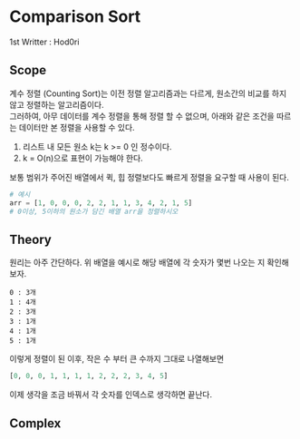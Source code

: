 # Comparison Sort
1st Writter : Hod0ri
  
## Scope
계수 정렬 (Counting Sort)는 이전 정렬 알고리즘과는 다르게, 원소간의 비교를 하지 않고 정렬하는 알고리즘이다.  
그러하여, 아무 데이터를 계수 정렬을 통해 정렬 할 수 없으며, 아래와 같은 조건을 따르는 데이터만 본 정렬을 사용할 수 있다.  
1. 리스트 내 모든 원소 k는 k >= 0 인 정수이다.  
2. k = O(n)으로 표현이 가능해야 한다.  
  
보통 범위가 주어진 배열에서 퀵, 힙 정렬보다도 빠르게 정렬을 요구할 때 사용이 된다.  
```py
# 예시 
arr = [1, 0, 0, 0, 2, 2, 1, 1, 3, 4, 2, 1, 5]
# 0이상, 5이하의 원소가 담긴 배열 arr을 정렬하시오
```

## Theory
원리는 아주 간단하다.
위 배열을 예시로 해당 배열에 각 숫자가 몇번 나오는 지 확인해보자.
```
0 : 3개
1 : 4개
2 : 3개
3 : 1개
4 : 1개
5 : 1개
```
이렇게 정렬이 된 이후, 작은 수 부터 큰 수까지 그대로 나열해보면
```py
[0, 0, 0, 1, 1, 1, 1, 2, 2, 2, 3, 4, 5]
```
이제 생각을 조금 바꿔서 각 숫자를 인덱스로 생각하면 끝난다.


## Complex
